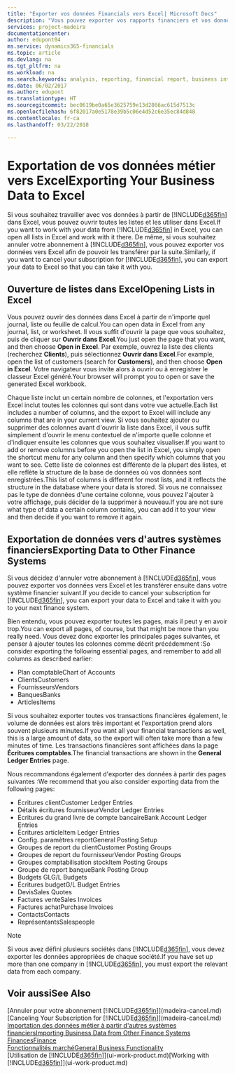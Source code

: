 ```yaml
---
title: "Exporter vos données Financials vers Excel| Microsoft Docs"
description: "Vous pouvez exporter vos rapports financiers et vos données de veille économique de Finance and Operations, Business edition vers Excel, ou ouvrir vos données Financials dans Excel."
services: project-madeira
documentationcenter: 
author: edupont04
ms.service: dynamics365-financials
ms.topic: article
ms.devlang: na
ms.tgt_pltfrm: na
ms.workload: na
ms.search.keywords: analysis, reporting, financial report, business intelligence, BI, Excel
ms.date: 06/02/2017
ms.author: edupont
ms.translationtype: HT
ms.sourcegitcommit: bec0619be0a65e3625759e13d2866ac615d7513c
ms.openlocfilehash: 6f82017a0e5178e39b5c06e4d52c6e35ec84d848
ms.contentlocale: fr-ca
ms.lasthandoff: 03/22/2018

---
```

# <a name="exporting-your-business-data-to-excel"></a><span data-ttu-id="d867b-103">Exportation de vos données métier vers Excel</span><span class="sxs-lookup"><span data-stu-id="d867b-103">Exporting Your Business Data to Excel</span></span>
<span data-ttu-id="d867b-104">Si vous souhaitez travailler avec vos données à partir de [!INCLUDE[d365fin](includes/d365fin_md.md)] dans Excel, vous pouvez ouvrir toutes les listes et les utiliser dans Excel.</span><span class="sxs-lookup"><span data-stu-id="d867b-104">If you want to work with your data from [!INCLUDE[d365fin](includes/d365fin_md.md)] in Excel, you can open all lists in Excel and work with it there.</span></span> <span data-ttu-id="d867b-105">De même, si vous souhaitez annuler votre abonnement à [!INCLUDE[d365fin](includes/d365fin_md.md)], vous pouvez exporter vos données vers Excel afin de pouvoir les transférer par la suite.</span><span class="sxs-lookup"><span data-stu-id="d867b-105">Similarly, if you want to cancel your subscription for [!INCLUDE[d365fin](includes/d365fin_md.md)], you can export your data to Excel so that you can take it with you.</span></span>

## <a name="opening-lists-in-excel"></a><span data-ttu-id="d867b-106">Ouverture de listes dans Excel</span><span class="sxs-lookup"><span data-stu-id="d867b-106">Opening Lists in Excel</span></span>
<span data-ttu-id="d867b-107">Vous pouvez ouvrir des données dans Excel à partir de n'importe quel journal, liste ou feuille de calcul.</span><span class="sxs-lookup"><span data-stu-id="d867b-107">You can open data in Excel from any journal, list, or worksheet.</span></span> <span data-ttu-id="d867b-108">Il vous suffit d'ouvrir la page que vous souhaitez, puis de cliquer sur **Ouvrir dans Excel**.</span><span class="sxs-lookup"><span data-stu-id="d867b-108">You just open the page that you want, and then choose **Open in Excel**.</span></span> <span data-ttu-id="d867b-109">Par exemple, ouvrez la liste des clients (recherchez **Clients**), puis sélectionnez **Ouvrir dans Excel**.</span><span class="sxs-lookup"><span data-stu-id="d867b-109">For example, open the list of customers (search for **Customers**), and then choose **Open in Excel**.</span></span> <span data-ttu-id="d867b-110">Votre navigateur vous invite alors à ouvrir ou à enregistrer le classeur Excel généré.</span><span class="sxs-lookup"><span data-stu-id="d867b-110">Your browser will prompt you to open or save the generated Excel workbook.</span></span>  

<span data-ttu-id="d867b-111">Chaque liste inclut un certain nombre de colonnes, et l'exportation vers Excel inclut toutes les colonnes qui sont dans votre vue actuelle.</span><span class="sxs-lookup"><span data-stu-id="d867b-111">Each list includes a number of columns, and the export to Excel will include any columns that are in your current view.</span></span> <span data-ttu-id="d867b-112">Si vous souhaitez ajouter ou supprimer des colonnes avant d'ouvrir la liste dans Excel, il vous suffit simplement d'ouvrir le menu contextuel de n'importe quelle colonne et d'indiquer ensuite les colonnes que vous souhaitez visualiser.</span><span class="sxs-lookup"><span data-stu-id="d867b-112">If you want to add or remove columns before you open the list in Excel, you simply open the shortcut menu for any column and then specify which columns that you want to see.</span></span> <span data-ttu-id="d867b-113">Cette liste de colonnes est différente de la plupart des listes, et elle reflète la structure de la base de données où vos données sont enregistrées.</span><span class="sxs-lookup"><span data-stu-id="d867b-113">This list of columns is different for most lists, and it reflects the structure in the database where your data is stored.</span></span> <span data-ttu-id="d867b-114">Si vous ne connaissez pas le type de données d'une certaine colonne, vous pouvez l'ajouter à votre affichage, puis décider de la supprimer à nouveau.</span><span class="sxs-lookup"><span data-stu-id="d867b-114">If you are not sure what type of data a certain column contains, you can add it to your view and then decide if you want to remove it again.</span></span>  

## <a name="exporting-data-to-other-finance-systems"></a><span data-ttu-id="d867b-115">Exportation de données vers d'autres systèmes financiers</span><span class="sxs-lookup"><span data-stu-id="d867b-115">Exporting Data to Other Finance Systems</span></span>
<span data-ttu-id="d867b-116">Si vous décidez d'annuler votre abonnement à [!INCLUDE[d365fin](includes/d365fin_md.md)], vous pouvez exporter vos données vers Excel et les transférer ensuite dans votre système financier suivant.</span><span class="sxs-lookup"><span data-stu-id="d867b-116">If you decide to cancel your subscription for [!INCLUDE[d365fin](includes/d365fin_md.md)], you can export your data to Excel and take it with you to your next finance system.</span></span>  

<span data-ttu-id="d867b-117">Bien entendu, vous pouvez exporter toutes les pages, mais il peut y en avoir trop.</span><span class="sxs-lookup"><span data-stu-id="d867b-117">You can export all pages, of course, but that might be more than you really need.</span></span> <span data-ttu-id="d867b-118">Vous devez donc exporter les principales pages suivantes, et penser à ajouter toutes les colonnes comme décrit précédemment :</span><span class="sxs-lookup"><span data-stu-id="d867b-118">So consider exporting the following essential pages, and remember to add all columns as described earlier:</span></span>  

* <span data-ttu-id="d867b-119">Plan comptable</span><span class="sxs-lookup"><span data-stu-id="d867b-119">Chart of Accounts</span></span>  
* <span data-ttu-id="d867b-120">Clients</span><span class="sxs-lookup"><span data-stu-id="d867b-120">Customers</span></span>  
* <span data-ttu-id="d867b-121">Fournisseurs</span><span class="sxs-lookup"><span data-stu-id="d867b-121">Vendors</span></span>  
* <span data-ttu-id="d867b-122">Banques</span><span class="sxs-lookup"><span data-stu-id="d867b-122">Banks</span></span>  
* <span data-ttu-id="d867b-123">Articles</span><span class="sxs-lookup"><span data-stu-id="d867b-123">Items</span></span>  

<span data-ttu-id="d867b-124">Si vous souhaitez exporter toutes vos transactions financières également, le volume de données est alors très important et l'exportation prend alors souvent plusieurs minutes.</span><span class="sxs-lookup"><span data-stu-id="d867b-124">If you want all your financial transactions as well, this is a large amount of data, so the export will often take more than a few minutes of time.</span></span> <span data-ttu-id="d867b-125">Les transactions financières sont affichées dans la page **Écritures comptables**.</span><span class="sxs-lookup"><span data-stu-id="d867b-125">The financial transactions are shown in the **General Ledger Entries** page.</span></span>  

<span data-ttu-id="d867b-126">Nous recommandons également d'exporter des données à partir des pages suivantes :</span><span class="sxs-lookup"><span data-stu-id="d867b-126">We recommend that you also consider exporting data from the following pages:</span></span>  

* <span data-ttu-id="d867b-127">Écritures client</span><span class="sxs-lookup"><span data-stu-id="d867b-127">Customer Ledger Entries</span></span>  
* <span data-ttu-id="d867b-128">Détails écritures fournisseur</span><span class="sxs-lookup"><span data-stu-id="d867b-128">Vendor Ledger Entries</span></span>  
* <span data-ttu-id="d867b-129">Écritures du grand livre de compte bancaire</span><span class="sxs-lookup"><span data-stu-id="d867b-129">Bank Account Ledger Entries</span></span>  
* <span data-ttu-id="d867b-130">Écritures article</span><span class="sxs-lookup"><span data-stu-id="d867b-130">Item Ledger Entries</span></span>  
* <span data-ttu-id="d867b-131">Config. paramètres report</span><span class="sxs-lookup"><span data-stu-id="d867b-131">General Posting Setup</span></span>  
* <span data-ttu-id="d867b-132">Groupes de report du client</span><span class="sxs-lookup"><span data-stu-id="d867b-132">Customer Posting Groups</span></span>  
* <span data-ttu-id="d867b-133">Groupes de report du fournisseur</span><span class="sxs-lookup"><span data-stu-id="d867b-133">Vendor Posting Groups</span></span>  
* <span data-ttu-id="d867b-134">Groupes comptabilisation stock</span><span class="sxs-lookup"><span data-stu-id="d867b-134">Item Posting Groups</span></span>  
* <span data-ttu-id="d867b-135">Groupe de report banque</span><span class="sxs-lookup"><span data-stu-id="d867b-135">Bank Posting Group</span></span>  
* <span data-ttu-id="d867b-136">Budgets GL</span><span class="sxs-lookup"><span data-stu-id="d867b-136">G/L Budgets</span></span>  
* <span data-ttu-id="d867b-137">Écritures budget</span><span class="sxs-lookup"><span data-stu-id="d867b-137">G/L Budget Entries</span></span>  
* <span data-ttu-id="d867b-138">Devis</span><span class="sxs-lookup"><span data-stu-id="d867b-138">Sales Quotes</span></span>  
* <span data-ttu-id="d867b-139">Factures vente</span><span class="sxs-lookup"><span data-stu-id="d867b-139">Sales Invoices</span></span>  
* <span data-ttu-id="d867b-140">Factures achat</span><span class="sxs-lookup"><span data-stu-id="d867b-140">Purchase Invoices</span></span>  
* <span data-ttu-id="d867b-141">Contacts</span><span class="sxs-lookup"><span data-stu-id="d867b-141">Contacts</span></span>  
* <span data-ttu-id="d867b-142">Représentants</span><span class="sxs-lookup"><span data-stu-id="d867b-142">Salespeople</span></span>  

> [!NOTE]  
>   <span data-ttu-id="d867b-143">Si vous avez défini plusieurs sociétés dans [!INCLUDE[d365fin](includes/d365fin_md.md)], vous devez exporter les données appropriées de chaque société.</span><span class="sxs-lookup"><span data-stu-id="d867b-143">If you have set up more than one company in [!INCLUDE[d365fin](includes/d365fin_md.md)], you must export the relevant data from each company.</span></span>

## <a name="see-also"></a><span data-ttu-id="d867b-144">Voir aussi</span><span class="sxs-lookup"><span data-stu-id="d867b-144">See Also</span></span>
<span data-ttu-id="d867b-145">[Annuler pour votre abonnement [!INCLUDE[d365fin](includes/d365fin_md.md)]](madeira-cancel.md)</span><span class="sxs-lookup"><span data-stu-id="d867b-145">[Canceling Your Subscription for [!INCLUDE[d365fin](includes/d365fin_md.md)]](madeira-cancel.md)</span></span>  
[<span data-ttu-id="d867b-146">Importation des données métier à partir d'autres systèmes financiers</span><span class="sxs-lookup"><span data-stu-id="d867b-146">Importing Business Data from Other Finance Systems</span></span>](upload-data.md)  
[<span data-ttu-id="d867b-147">Finances</span><span class="sxs-lookup"><span data-stu-id="d867b-147">Finance</span></span>](finance.md)  
[<span data-ttu-id="d867b-148">Fonctionnalités marché</span><span class="sxs-lookup"><span data-stu-id="d867b-148">General Business Functionality</span></span>](ui-across-business-areas.md)  
<span data-ttu-id="d867b-149">[Utilisation de [!INCLUDE[d365fin](includes/d365fin_md.md)]](ui-work-product.md)</span><span class="sxs-lookup"><span data-stu-id="d867b-149">[Working with [!INCLUDE[d365fin](includes/d365fin_md.md)]](ui-work-product.md)</span></span>  


